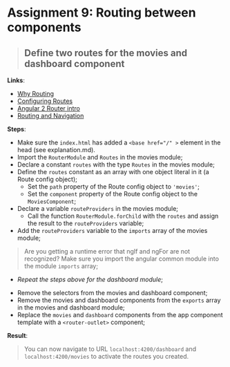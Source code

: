 Assignment 9: Routing between components
==============================================

> ## Define two routes for the movies and dashboard component  

**Links**:
- [Why Routing](https://angular-2-training-book.rangle.io/handout/routing/why_routing.html)
- [Configuring Routes](https://angular-2-training-book.rangle.io/handout/routing/config.html)
- [Angular 2 Router intro](http://blog.angular-university.io/angular2-router/)
- [Routing and Navigation](https://angular.io/docs/ts/latest/guide/router.html)

**Steps**:
- Make sure the `index.html` has added a `<base href="/" >` element in the head (see explanation.md).
- Import the `RouterModule` and `Routes` in the movies module;
- Declare a constant `routes` with the type `Routes` in the movies module;
- Define the `routes` constant as an array with one object literal in it (a Route config object);
  - Set the `path` property of the Route config object to `'movies'`;
  - Set the `component` property of the Route config object to the `MoviesComponent`;
- Declare a variable `routeProviders` in the movies module;
  - Call the function `RouterModule.forChild` with the `routes` and assign the result to the `routeProviders` variable;
- Add the `routeProviders` variable to the `imports` array of the movies module;
> Are you getting a runtime error that ngIf and ngFor are not recognized? Make sure you import the angular common module into the module `imports` array;
* *Repeat the steps above for the dashboard module*;

- Remove the selectors from the movies and dashboard component;
- Remove the movies and dashboard components from the `exports` array in the movies and dashboard module;
- Replace the `movies` and `dashboard` components from the app component template with a `<router-outlet>` component;



**Result**:
> You can now navigate to URL `localhost:4200/dashboard` and `localhost:4200/movies` to activate the routes you created.